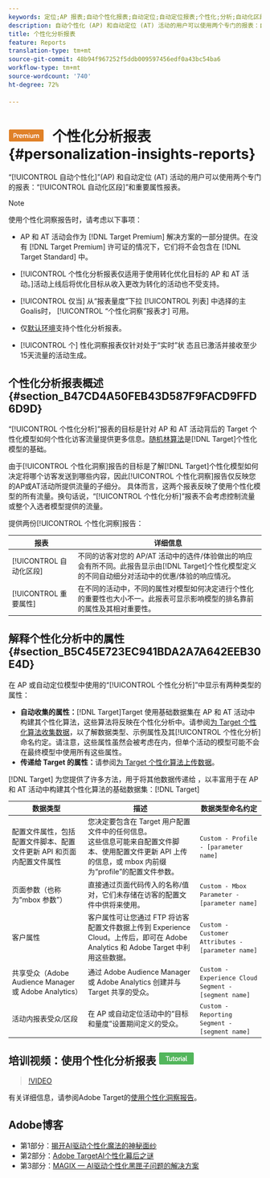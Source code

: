 ```yaml
---
keywords: 定位;AP 报表;自动个性化报表;自动定位;自动定位报表;个性化;分析;自动化区段;常见问题解答;常见问题解答;重要属性
description: 自动个性化 (AP) 和自动定位 (AT) 活动的用户可以使用两个专门的报表：自动化区段和重要属性报表。
title: 个性化分析报表
feature: Reports
translation-type: tm+mt
source-git-commit: 48b94f967252f5ddb009597456edf0a43bc54ba6
workflow-type: tm+mt
source-wordcount: '740'
ht-degree: 72%

---
```



# ![PREMIUM](/help/assets/premium.png) 个性化分析报表{#personalization-insights-reports}

“[!UICONTROL 自动个性化]”(AP) 和自动定位 (AT) 活动的用户可以使用两个专门的报表：“[!UICONTROL 自动化区段]”和重要属性报表。

>[!NOTE]
>
>使用个性化洞察报告时，请考虑以下事项：
>
>* AP 和 AT 活动会作为 [!DNL Target Premium] 解决方案的一部分提供。在没有 [!DNL Target Premium] 许可证的情况下，它们将不会包含在 [!DNL Target Standard] 中。
   >
   >
* [!UICONTROL 个性化分析报表仅适用于使用转化优化目标的 AP 和 AT 活动。]活动上线后将优化目标从收入更改为转化的活动也不受支持。
   >
   >
* [!UICONTROL 仅当] 从“报表量度”下拉 [!UICONTROL 列表] 中选择的主Goalis时， [!UICONTROL “个性化洞察”报表才] 可用。
   >
   >
* 仅[默认环境](/help/administrating-target/hosts.md)支持个性化分析报表。
   >
   >
* [!UICONTROL 个] 性化洞察报表仅针对处于“实时”状  态且已激活并接收至少15天流量的活动生成。


## 个性化分析报表概述 {#section_B47CD4A50FEB43D587F9FACD9FFD6D9D}

“[!UICONTROL 个性化分析]”报表的目标是针对 AP 和 AT 活动背后的 Target 个性化模型如何个性化访客流量提供更多信息。[随机林算法](/help/c-activities/t-automated-personalization/algo-random-forest.md)是[!DNL Target]个性化模型的基础。

由于[!UICONTROL 个性化洞察]报告的目标是了解[!DNL Target]个性化模型如何决定将哪个访客发送到哪些内容，因此[!UICONTROL 个性化洞察]报告仅反映您的AP或AT活动所提供流量的子细分。 具体而言，这两个报表反映了使用个性化模型的所有流量。换句话说，“[!UICONTROL 个性化分析]”报表不会考虑控制流量或整个入选者模型提供的流量。

提供两份[!UICONTROL 个性化洞察]报告：

| 报表 | 详细信息 |
|--- |--- |
| [!UICONTROL 自动化区段] | 不同的访客对您的 AP/AT 活动中的选件/体验做出的响应会有所不同。此报告显示由[!DNL Target]个性化模型定义的不同自动细分对活动中的优惠/体验的响应情况。 |
| [!UICONTROL 重要属性] | 在不同的活动中，不同的属性对模型如何决定进行个性化的重要性也大小不一。此报表可显示影响模型的排名靠前的属性及其相对重要性。 |

## 解释个性化分析中的属性 {#section_B5C45E723EC941BDA2A7A642EEB30E4D}

在 AP 或自动定位模型中使用的“[!UICONTROL 个性化分析]”中显示有两种类型的属性：

* **自动收集的属性：**[!DNL Target]Target 使用基础数据集在 AP 和 AT 活动中构建其个性化算法，这些算法将反映在个性化分析中。请参阅[为 Target 个性化算法收集数据](/help/c-activities/t-automated-personalization/ap-data.md)，以了解数据类型、示例属性及其[!UICONTROL 个性化分析]命名约定。请注意，这些属性虽然会被考虑在内，但单个活动的模型可能不会在最终模型中使用所有这些属性。
* **传递给 Target 的属性：**&#x200B;请参阅[为 Target 个性化算法上传数据](/help/c-activities/t-automated-personalization/uploading-data-for-the-target-personalization-algorithms.md)。

[!DNL Target] 为您提供了许多方法，用于将其他数据传递给 ，以丰富用于在 AP 和 AT 活动中构建其个性化算法的基础数据集：[!DNL Target]

| 数据类型 | 描述 | 数据类型命名约定 |
|--- |--- |--- |
| 配置文件属性，包括配置文件脚本、配置文件更新 API 和页面内配置文件属性 | 您决定要包含在 Target 用户配置文件中的任何信息。<br>这些信息可能来自配置文件脚本、使用配置文件更新 API 上传的信息，或 mbox 内前缀为“profile”的配置文件参数。 | `Custom - Profile - [parameter name]` |
| 页面参数（也称为“mbox 参数”） | 直接通过页面代码传入的名称/值对，它们未存储在访客的配置文件中供将来使用。 | `Custom - Mbox Parameter - [parameter name]` |
| 客户属性 | 客户属性可让您通过 FTP 将访客配置文件数据上传到 Experience Cloud。上传后，即可在 Adobe Analytics 和 Adobe Target 中利用这些数据。 | `Custom - Customer Attributes - [parameter name]` |
| 共享受众（Adobe Audience Manager 或 Adobe Analytics） | 通过 Adobe Audience Manager 或 Adobe Analytics 创建并与 Target 共享的受众。 | `Custom - Experience Cloud Segment - [segment name]` |
| 活动内报表受众/区段 | 在 AP 或自动定位活动中的“目标和量度”设置期间定义的受众。 | `Custom - Reporting Segment - [segment name]` |

## 培训视频：使用个性化分析报表  ![教程徽章](/help/assets/tutorial.png)

>[!VIDEO](https://video.tv.adobe.com/v/25601/)

有关详细信息，请参阅Adobe Target的[使用个性化洞察报告](https://helpx.adobe.com/target/kt/using/personalization-insights-report-feature-video-use.html)。

## Adobe博客

* 第1部分：[揭开AI驱动个性化魔法的神秘面纱](https://theblog.adobe.com/taking-mystery-magic-ai-driven-personalization-part-1/)
* 第2部分：[Adobe TargetAI个性化幕后之谜](https://theblog.adobe.com/a-peek-behind-the-curtain-of-ai-for-personalization-in-adobe-target/)
* 第3部分：[MAGIX — AI驱动个性化黑匣子问题的解决方案](https://theblog.adobe.com/magix-the-solution-to-the-black-box-issue-of-ai-driven-personalization/)
